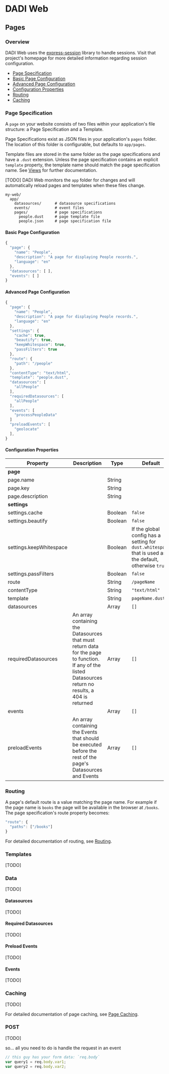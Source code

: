 # DADI Web

## Pages

### Overview

DADI Web uses the [express-session](https://github.com/expressjs/session) library to handle sessions. Visit that project's homepage for more detailed information regarding session configuration.

* [Page Specification](#page-specification)
* [Basic Page Configuration](#basic-page-configuration)
* [Advanced Page Configuration](#advanced-page-configuration)
* [Configuration Properties](#configuration-properties)
* [Routing](#routing)
* [Caching](#caching)

### Page Specification

A `page` on your website consists of two files within your application's file structure: a Page Specification and a Template.

Page Specifications exist as JSON files in your application's `pages` folder. The location of this folder is configurable, but defaults to `app/pages`.

Template files are stored in the same folder as the page specifications and have a `.dust` extension. Unless the page specification contains an explicit `template` property, the template name should match the page specification name. See [Views](https://github.com/dadi/web/blob/docs/docs/views.md#page-templates) for further documentation.

[TODO] DADI Web monitors the `app` folder for changes and will automatically reload pages and templates when these files change.

```
my-web/
  app/
    datasources/      # datasource specifications
    events/           # event files
    pages/            # page specifications        
      people.dust     # page template file
      people.json     # page specification file
```

#### Basic Page Configuration


```js
{
  "page": {
    "name": "People",
    "description": "A page for displaying People records.",
    "language": "en"
  },
  "datasources": [ ],
  "events": [ ]
}
```

#### Advanced Page Configuration

```js
{
  "page": {
    "name": "People",
    "description": "A page for displaying People records.",
    "language": "en"
  },
  "settings": {
    "cache": true,
    "beautify": true,
    "keepWhitespace": true,
    "passFilters": true
  },
  "route": {
    "path": "/people"
  },
  "contentType": "text/html",
  "template": "people.dust",
  "datasources": [
    "allPeople"
  ],
  "requiredDatasources": [
    "allPeople"
  ],
  "events": [
    "processPeopleData"
  ]  
  "preloadEvents": [
    "geolocate"
  ],
}
```

#### Configuration Properties

Property    |   Description        |  Type        | Default         
------------|----------------|------------------|----------------
**page**|        ||
 page.name          || String |
 page.key           || String |
 page.description   || String |
**settings** |   ||
 settings.cache         || Boolean | `false`
 settings.beautify      || Boolean | `false`
 settings.keepWhitespace    || Boolean | If the global config has a setting for `dust.whitespace` that is used as the default, otherwise `true`
 settings.passFilters    || Boolean | `false`
route            || String | `/pageName`
contentType      || String | `"text/html"`
template         || String | `pageName.dust`
datasources      || Array | `[]`
requiredDatasources  | An array containing the Datasources that must return data for the page to function. If any of the listed Datasources return no results, a 404 is returned | Array | `[]`
events           || Array | `[]`
preloadEvents    | An array containing the Events that should be executed before the rest of the page's Datasources and Events | Array | `[]`

### Routing

A page's default route is a value matching the page name. For example if the page name is `books` the page will be available in the browser at `/books`. The page specification's route property becomes:

```js
"route": {
  "paths": ["/books"]
}
```

For detailed documentation of routing, see [Routing](https://github.com/dadi/web/blob/docs/docs/routing.md#page-routing).

### Templates

[TODO]

### Data

[TODO]

#### Datasources

[TODO]

#### Required Datasources

[TODO]

#### Preload Events

[TODO]

#### Events

[TODO]

### Caching

[TODO]

For detailed documentation of page caching, see [Page Caching](https://github.com/dadi/web/blob/docs/docs/caching.md#page-caching).

### POST

[TODO]

so... all you need to do is handle the request in an event

```js
// this guy has your form data: `req.body`
var query1 = req.body.var1;
var query2 = req.body.var2;
```
